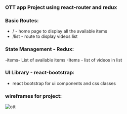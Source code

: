 ### OTT app Project using react-router and redux

### Basic Routes:
- / - home page to display all the available items
- /list - route to display videos list

### State Management - Redux:
-items- List of available items
-Items - list of videos in list

### UI Library - react-bootstrap:
- react bootstrap for ui components and css classes

###  wireframes for project:
![ott](https://user-images.githubusercontent.com/106434896/209899909-d30ae8eb-20c6-4010-99e3-542b9633bc3d.jpg)
